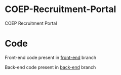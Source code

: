 # COEP-Recruitment-Portal
COEP Recruitment Portal

# Code

Front-end code present in [front-end](https://github.com/PuravUdayDesai/COEP-Recruitment-Portal/tree/front-end) branch

Back-end code present in [back-end](https://github.com/PuravUdayDesai/COEP-Recruitment-Portal/tree/back-end) branch
